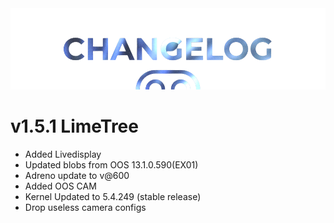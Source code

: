  <img src="https://raw.githubusercontent.com/DroidX-UI-Devices/Official_Devices/13/banners/changelogs.png" />

# v1.5.1 LimeTree

- Added Livedisplay
- Updated blobs from OOS 13.1.0.590(EX01)
- Adreno update to v@600
- Added OOS CAM
- Kernel Updated to 5.4.249 (stable release)
- Drop useless camera configs

